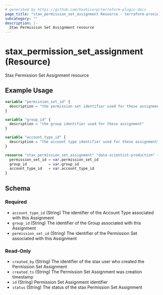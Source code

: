 ```yaml
---
# generated by https://github.com/hashicorp/terraform-plugin-docs
page_title: "stax_permission_set_assignment Resource - terraform-provider-stax"
subcategory: ""
description: |-
  Stax Permission Set Assignment resource
---
```


# stax_permission_set_assignment (Resource)

Stax Permission Set Assignment resource

## Example Usage

```terraform
variable "permission_set_id" {
  description = "the permission set identifier used for these assignments"
}

variable "group_id" {
  description = "the group identifier used for these assignment"
}

variable "account_type_id" {
  description = "the account type identifier used for these assignment"
}

resource "stax_permission_set_assignment" "data-scientist-production" {
  permission_set_id = var.permission_set_id
  group_id          = var.group_id
  account_type_id   = var.account_type_id
}
```

<!-- schema generated by tfplugindocs -->
## Schema

### Required

- `account_type_id` (String) The identifier of the Account Type associated with this Assignment
- `group_id` (String) The identifier of the Group associated with this Assignment
- `permission_set_id` (String) The identifier of the Permission Set associated with this Assignment

### Read-Only

- `created_by` (String) The identifier of the stax user who created the Permission Set Assignment
- `created_ts` (String) The Permission Set Assignment was creation timestamp
- `id` (String) Permission Set Assignment identifier
- `status` (String) The status of the stax Permission Set Assignment
